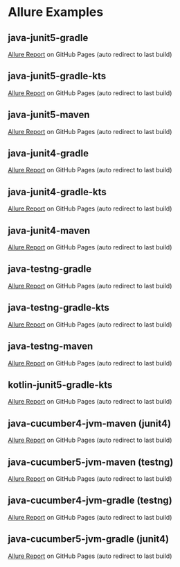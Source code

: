 # Allure Examples

## java-junit5-gradle
[Allure Report](https://simple-elf.github.io/allure-examples/java-junit5-gradle/) on GitHub Pages (auto redirect to last build)

## java-junit5-gradle-kts
[Allure Report](https://simple-elf.github.io/allure-examples/java-junit5-gradle-kts/) on GitHub Pages (auto redirect to last build)

## java-junit5-maven
[Allure Report](https://simple-elf.github.io/allure-examples/java-junit5-maven/) on GitHub Pages (auto redirect to last build)

## java-junit4-gradle
[Allure Report](https://simple-elf.github.io/allure-examples/java-junit4-gradle/) on GitHub Pages (auto redirect to last build)

## java-junit4-gradle-kts
[Allure Report](https://simple-elf.github.io/allure-examples/java-junit4-gradle-kts/) on GitHub Pages (auto redirect to last build)

## java-junit4-maven
[Allure Report](https://simple-elf.github.io/allure-examples/java-junit4-maven/) on GitHub Pages (auto redirect to last build)

## java-testng-gradle
[Allure Report](https://simple-elf.github.io/allure-examples/java-testng-gradle/) on GitHub Pages (auto redirect to last build)

## java-testng-gradle-kts
[Allure Report](https://simple-elf.github.io/allure-examples/java-testng-gradle-kts/) on GitHub Pages (auto redirect to last build)

## java-testng-maven
[Allure Report](https://simple-elf.github.io/allure-examples/java-testng-maven/) on GitHub Pages (auto redirect to last build)

## kotlin-junit5-gradle-kts
[Allure Report](https://simple-elf.github.io/allure-examples/kotlin-junit5-gradle-kts/) on GitHub Pages (auto redirect to last build)

## java-cucumber4-jvm-maven (junit4)
[Allure Report](https://simple-elf.github.io/allure-examples/java-cucumber4-jvm-maven/) on GitHub Pages (auto redirect to last build)

## java-cucumber5-jvm-maven (testng)
[Allure Report](https://simple-elf.github.io/allure-examples/java-cucumber5-jvm-maven/) on GitHub Pages (auto redirect to last build)

## java-cucumber4-jvm-gradle (testng)
[Allure Report](https://simple-elf.github.io/allure-examples/java-cucumber4-jvm-gradle/) on GitHub Pages (auto redirect to last build)

## java-cucumber5-jvm-gradle (junit4)
[Allure Report](https://simple-elf.github.io/allure-examples/java-cucumber5-jvm-gradle/) on GitHub Pages (auto redirect to last build)

